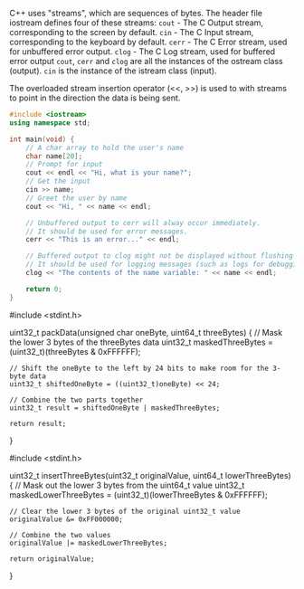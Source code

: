 C++ uses "streams", which are sequences of bytes.
The header file iostream defines four of these streams:
	`cout` - The C Output stream, corresponding to the screen by default.
	`cin` -  The C Input stream, corresponding to the keyboard by default.
	`cerr` - The C Error stream, used for unbuffered error output.
	`clog` - The C Log stream, used for buffered error output
`cout`, `cerr` and `clog` are all the instances of the ostream class (output).
`cin` is the instance of the istream class (input).

The overloaded stream insertion operator (<<, >>) is used to with streams to point in the direction the data is being sent.

```C++
#include <iostream>
using namespace std;

int main(void) {
	// A char array to hold the user's name
	char name[20];
	// Prompt for input
	cout << endl << "Hi, what is your name?";
	// Get the input
	cin >> name;
	// Greet the user by name
	cout << "Hi, " << name << endl;

	// Unbuffered output to cerr will alway occur immediately.
	// It should be used for error messages.
	cerr << "This is an error..." << endl;

	// Buffered output to clog might not be displayed without flushing the buffer first.
	// It should be used for logging messages (such as logs for debugging).
	clog << "The contents of the name variable: " << name << endl;

	return 0;
}

```
#include <stdint.h>

uint32_t packData(unsigned char oneByte, uint64_t threeBytes) {
    // Mask the lower 3 bytes of the threeBytes data
    uint32_t maskedThreeBytes = (uint32_t)(threeBytes & 0xFFFFFF);

    // Shift the oneByte to the left by 24 bits to make room for the 3-byte data
    uint32_t shiftedOneByte = ((uint32_t)oneByte) << 24;

    // Combine the two parts together
    uint32_t result = shiftedOneByte | maskedThreeBytes;

    return result;
}

#include <stdint.h>

uint32_t insertThreeBytes(uint32_t originalValue, uint64_t lowerThreeBytes) {
    // Mask out the lower 3 bytes from the uint64_t value
    uint32_t maskedLowerThreeBytes = (uint32_t)(lowerThreeBytes & 0xFFFFFF);

    // Clear the lower 3 bytes of the original uint32_t value
    originalValue &= 0xFF000000;

    // Combine the two values
    originalValue |= maskedLowerThreeBytes;

    return originalValue;
}

```
